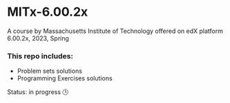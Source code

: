# MITx-6.00.2x  
A course by Massachusetts Institute of Technology offered on edX platform  
6.00.2x, 2023, Spring  

### This repo includes:  
* Problem sets solutions  
* Programming Exercises solutions   

Status: in progress 🕒  
